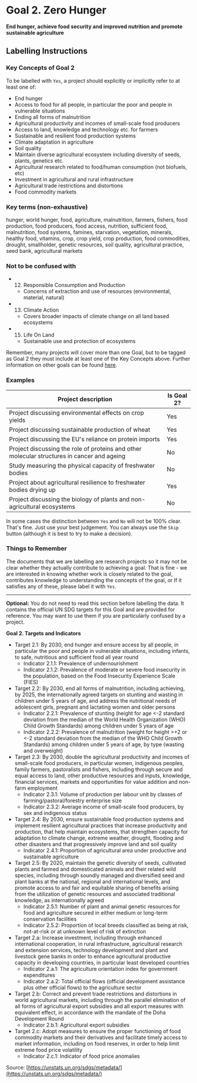 # Goal 2. Zero Hunger
**End hunger, achieve food security and improved nutrition and promote sustainable agriculture**

## Labelling Instructions

### Key Concepts of Goal 2

To be labelled with `Yes`, a project should explicitly or implicitly refer to at least one of:

- End hunger
- Access to food for all people, in particular the poor and people in vulnerable situations
- Ending all forms of malnutrition
- Agricultural productivity and incomes of small-scale food producers
- Access to land, knowledge and technology etc. for farmers
- Sustainable and resilient food production systems
- Climate adaptation in agriculture
- Soil quality
- Maintain diverse agricultural ecosystem including diversity of seeds, plants, genetics etc.
- Agricultural research related to food/human consumption (not biofuels, etc)
- Investment in agricultural and rural infrastructure
- Agricultural trade restrictions and distortions
- Food commodity markets


### Key terms (non-exhaustive)
hunger, world hunger, food, agriculture, malnutrition, farmers, fishers, food production, food producers, food access, nutrition, sufficient food, malnutrition, food systems, famines, starvation, vegetation, minerals, healthy food, vitamins, crop, crop yield, crop production, food commodities, drought, smallholder, genetic resources, soil quality, agricultural practice, seed bank, agricultural markets 

### Not to be confused with


- 12. Responsible Consumption and Production
  - Concerns of extraction and use of resources (environmental, material, natural)
- 13. Climate Action
  - Covers broader impacts of climate change on all land based ecosystems
- 15. Life On Land
  - Sustainable use and protection of ecosystems

Remember, many projects will cover more than one Goal, but to be tagged as Goal 2 they must include at least one of the Key Concepts above. Further information on other goals can be found [here](https://unstats.un.org/sdgs/metadata/).

### Examples

| Project description                                                                        | Is Goal 2? |
|--------------------------------------------------------------------------------------------|------------|
| Project discussing environmental effects on crop yields                        | Yes        |
| Project discussing sustainable production of wheat                                         | Yes        |
| Project discussing the EU's reliance on protein imports                                    | Yes        |
| Project discussing the role of proteins and other molecular structures in cancer and ageing | No         |
| Study measuring the physical capacity of freshwater bodies                                      | No         |
| Project about agricultural resilience to freshwater bodies drying up                                      | Yes         |
| Project discussing the biology of plants and non-agricultural ecosystems                       | No         |

In some cases the distinction between `Yes` and `No` will not be 100% clear. That's fine. Just use your best judgement. You can always use the `Skip` button (although it is best to try to make a decision).


### Things to Remember

The documents that we are labelling are research projects so it may not be clear whether they actually contribute to achieving a goal. That is fine - we are interested in knowing whether work is closely related to the goal, contributes knowledge to understanding the concepts of the goal, or If it satisfies any of these, please label it with `Yes`.


---

**Optional:** You do not need to read this section before labelling the data. It contains the official UN SDG targets for this Goal and are provided for reference. You may want to use them if you are particularly confused by a project.


**Goal 2. Targets and Indicators**

- Target 2.1: By 2030, end hunger and ensure access by all people, in particular the poor and people in vulnerable situations, including infants, to safe, nutritious and sufficient food all year round
  - Indicator 2.1.1: Prevalence of undernourishment
  - Indicator 2.1.2: Prevalence of moderate or severe food insecurity in the population, based on the Food Insecurity Experience Scale (FIES)
- Target 2.2: By 2030, end all forms of malnutrition, including achieving, by 2025, the internationally agreed targets on stunting and wasting in children under 5 years of age, and address the nutritional needs of adolescent girls, pregnant and lactating women and older persons
  - Indicator 2.2.1: Prevalence of stunting (height for age <-2 standard deviation from the median of the World Health Organization (WHO) Child Growth Standards) among children under 5 years of age
  - Indicator 2.2.2: Prevalence of malnutrition (weight for height >+2 or <-2 standard deviation from the median of the WHO Child Growth Standards) among children under 5 years of age, by type (wasting and overweight)
- Target 2.3: By 2030, double the agricultural productivity and incomes of small-scale food producers, in particular women, indigenous peoples, family farmers, pastoralists and fishers, including through secure and equal access to land, other productive resources and inputs, knowledge, financial services, markets and opportunities for value addition and non-farm employment
  - Indicator 2.3.1: Volume of production per labour unit by classes of farming/pastoral/forestry enterprise size
  - Indicator 2.3.2: Average income of small-scale food producers, by sex and indigenous status
- Target 2.4: By 2030, ensure sustainable food production systems and implement resilient agricultural practices that increase productivity and production, that help maintain ecosystems, that strengthen capacity for adaptation to climate change, extreme weather, drought, flooding and other disasters and that progressively improve land and soil quality
  - Indicator 2.4.1: Proportion of agricultural area under productive and sustainable agriculture
- Target 2.5: By 2020, maintain the genetic diversity of seeds, cultivated plants and farmed and domesticated animals and their related wild species, including through soundly managed and diversified seed and plant banks at the national, regional and international levels, and promote access to and fair and equitable sharing of benefits arising from the utilization of genetic resources and associated traditional knowledge, as internationally agreed
  - Indicator 2.5.1: Number of plant and animal genetic resources for food and agriculture secured in either medium or long-term conservation facilities
  - Indicator 2.5.2: Proportion of local breeds classified as being at risk, not-at-risk or at unknown level of risk of extinction
- Target 2.a: Increase investment, including through enhanced international cooperation, in rural infrastructure, agricultural research and extension services, technology development and plant and livestock gene banks in order to enhance agricultural productive capacity in developing countries, in particular least developed countries
  - Indicator 2.a.1: The agriculture orientation index for government expenditures
  - Indicator 2.a.2: Total official flows (official development assistance plus other official flows) to the agriculture sector
- Target 2.b: Correct and prevent trade restrictions and distortions in world agricultural markets, including through the parallel elimination of all forms of agricultural export subsidies and all export measures with equivalent effect, in accordance with the mandate of the Doha Development Round
  - Indicator 2.b.1: Agricultural export subsidies
- Target 2.c: Adopt measures to ensure the proper functioning of food commodity markets and their derivatives and facilitate timely access to market information, including on food reserves, in order to help limit extreme food price volatility
  - Indicator 2.c.1: Indicator of food price anomalies

Source: [https://unstats.un.org/sdgs/metadata/](https://unstats.un.org/sdgs/metadata/)
